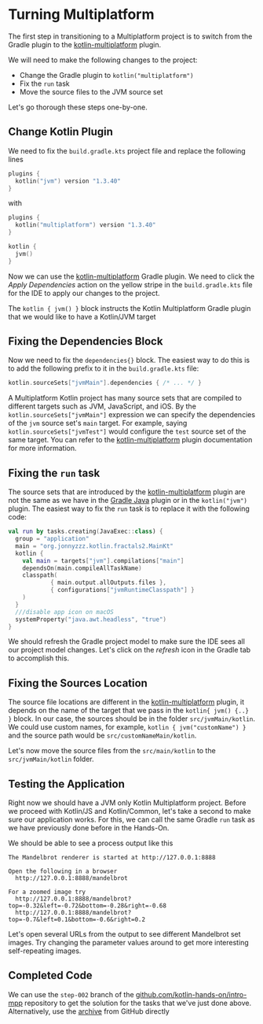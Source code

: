 # Turning Multiplatform

The first step in transitioning to a Multiplatform project
is to switch from the Gradle plugin to the
[kotlin-multiplatform](https://kotlinlang.org/docs/reference/building-mpp-with-gradle.html) plugin.

We will need to make the following changes to the project:

* Change the Gradle plugin to `kotlin("multiplatform")`
* Fix the `run` task 
* Move the source files to the JVM source set

Let's go thorough these steps one-by-one.

## Change Kotlin Plugin

We need to fix the `build.gradle.kts` project file and replace the following
lines

```kotlin
plugins {
  kotlin("jvm") version "1.3.40"
}
```

with 

```kotlin
plugins {
  kotlin("multiplatform") version "1.3.40"
}

kotlin {
  jvm()
}

```

Now we can use the [kotlin-multiplatform](https://kotlinlang.org/docs/reference/building-mpp-with-gradle.html)
Gradle plugin.
We need to click the  _Apply Dependencies_ action on the yellow stripe in
the `build.gradle.kts` file for the IDE to apply our changes to the project.

The `kotlin { jvm() }` block instructs the Kotlin Multiplatform Gradle
plugin that we would like to have a Kotlin/JVM target

## Fixing the Dependencies Block 
Now we need to fix the `dependencies{}` block. The easiest way to do this
is to add the following prefix to it in the `build.gradle.kts` file:

```kotlin
kotlin.sourceSets["jvmMain"].dependencies { /* ... */ }
```

A Multiplatform Kotlin project has many source sets that are compiled 
to different targets such as JVM, JavaScript, and iOS. 
By the `kotlin.sourceSets["jvmMain"]` expression we can specify the
dependencies of the `jvm` source set's `main` target. For example, 
saying `kotlin.sourceSets["jvmTest"]` would configure the `test` source
set of the same target. You can refer to the
[kotlin-multiplatform](https://kotlinlang.org/docs/reference/building-mpp-with-gradle.html) plugin
documentation for more information.

## Fixing the `run` task

The source sets that are introduced by the 
[kotlin-multiplatform](https://kotlinlang.org/docs/reference/building-mpp-with-gradle.html) plugin
are not the same as we have in the [Gradle Java](https://docs.gradle.org/current/userguide/java_plugin.html)
plugin or in the `kotlin("jvm")` plugin. The easiest way to fix the `run` 
task is to replace it with the following code:   

```kotlin
val run by tasks.creating(JavaExec::class) {
  group = "application"
  main = "org.jonnyzzz.kotlin.fractals2.MainKt"
  kotlin {
    val main = targets["jvm"].compilations["main"]
    dependsOn(main.compileAllTaskName)
    classpath(
            { main.output.allOutputs.files },
            { configurations["jvmRuntimeClasspath"] }
    )
  }
  ///disable app icon on macOS
  systemProperty("java.awt.headless", "true")
}
```

We should refresh the Gradle project model to make sure
the IDE sees all our project model changes. Let's click on the _refresh_
icon in the Gradle tab to accomplish this.

## Fixing the Sources Location

The source file locations are different in the 
[kotlin-multiplatform](https://kotlinlang.org/docs/reference/building-mpp-with-gradle.html) plugin,
it depends on the name of the target that we pass in the `kotlin{ jvm() {..} }` block.
In our case, the sources should be in the folder `src/jvmMain/kotlin`.
We could use custom names, for example, `kotlin { jvm("customName") }` and
the source path would be `src/customNameMain/kotlin`.

Let's now move the source files from the `src/main/kotlin` to the `src/jvmMain/kotlin`
folder. 

## Testing the Application

Right now we should have a JVM only Kotlin Multiplatform project. 
Before we proceed with Kotlin/JS and Kotlin/Common, let's take a second
to make sure our application works. For this, we can call the
same Gradle `run` task as we have previously done before in the Hands-On.

We should be able to see a process output like this

```
The Mandelbrot renderer is started at http://127.0.0.1:8888

Open the following in a browser
  http://127.0.0.1:8888/mandelbrot

For a zoomed image try
  http://127.0.0.1:8888/mandelbrot?top=-0.32&left=-0.72&bottom=-0.28&right=-0.68
  http://127.0.0.1:8888/mandelbrot?top=-0.7&left=0.1&bottom=-0.6&right=0.2

```

Let's open several URLs from the output to see different Mandelbrot set
images. Try changing the parameter values around to get more interesting self-repeating
images. 

## Completed Code

We can use the `step-002` branch of the
[github.com/kotlin-hands-on/intro-mpp](https://github.com/kotlin-hands-on/intro-mpp)
repository to get the solution for the tasks that we've just done above. 
Alternatively, use the
[archive](https://github.com/kotlin-hands-on/intro-mpp/archive/step-002.zip)
from GitHub directly

